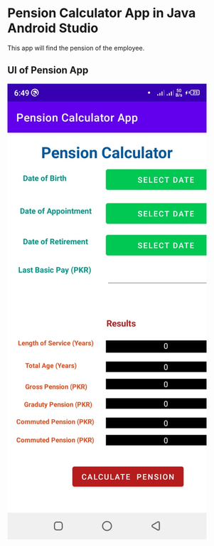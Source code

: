 # Pension Calculator App in Java Android Studio
This app will find the pension of the employee.

## UI of Pension App
![image](UI.jpeg)